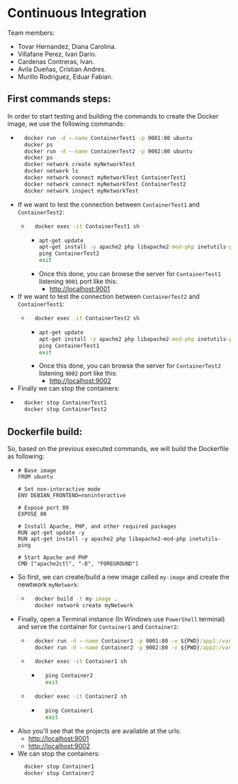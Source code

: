 # Continuous Integration
Team members:
- Tovar Hernandez, Diana Carolina.
- Villafane Perez, Ivan Dario.
- Cardenas Contreras, Ivan.
- Avila Dueñas, Cristian Andres.
- Murillo Rodriguez, Eduar Fabian.

## First commands steps:
In order to start testing and building the commands to create the Docker image, we use the following commands:
- ```cmd
    docker run -d --name ContainerTest1 -p 9001:80 ubuntu
    docker ps
    docker run -d --name ContainerTest2 -p 9002:80 ubuntu
    docker ps
    docker network create myNetworkTest
    docker network ls
    docker network connect myNetworkTest ContainerTest1
    docker network connect myNetworkTest ContainerTest2
    docker network inspect myNetworkTest
  ```
- If we want to test the connection between `ContainerTest1` and `ContainerTest2`:
  - ```cmd
      docker exec -it ContainerTest1 sh
    ```
    - ```cmd
      apt-get update
      apt-get install -y apache2 php libapache2-mod-php inetutils-ping
      ping ContainerTest2
      exit
      ```
    - Once this done, you can browse the server for `ContainerTest1` listening `9001` port like this:
      - <a href="http://localhost:9001/" target="_blank">http://localhost:9001</a>
- If we want to test the connection between `ContainerTest2` and `ContainerTest1`:
  - ```cmd
      docker exec -it ContainerTest2 sh
    ```
    - ```cmd
      apt-get update
      apt-get install -y apache2 php libapache2-mod-php inetutils-ping
      ping ContainerTest1
      exit
      ```
    - Once this done, you can browse the server for `ContainerTest2` listening `9002` port like this:
      - <a href="http://localhost:9002/" target="_blank">http://localhost:9002</a>
- Finally we can stop the containers:
- ```cmd
    docker stop ContainerTest1
    docker stop ContainerTest2
  ```

## Dockerfile build:
So, based on the previous executed commands, we will build the Dockerfile as following:
  - ```docker
    # Base image
    FROM ubuntu

    # Set non-interactive mode
    ENV DEBIAN_FRONTEND=noninteractive

    # Expose port 80
    EXPOSE 80

    # Install Apache, PHP, and other required packages
    RUN apt-get update -y
    RUN apt-get install -y apache2 php libapache2-mod-php inetutils-ping

    # Start Apache and PHP
    CMD ["apache2ctl", "-D", "FOREGROUND"]

    ```
- So first, we can create/build a new image called `my-image` and create the newtwork `myNetwork`:
  - ```cmd
      docker build -t my-image .
      docker network create myNetwork
    ```
- Finally, open a Terminal instance (In Windows use `PowerShell` terminal) and serve the container for `Container1` and `Container2`:
  - ```cmd
      docker run -d --name Container1 -p 9001:80 -v ${PWD}/app1:/var/www/html --network myNetwork my-image
      docker run -d --name Container2 -p 9002:80 -v ${PWD}/app2:/var/www/html --network myNetwork my-image
    ```
  - ```cmd
      docker exec -it Container1 sh
    ```
    - ```cmd
        ping Container2
        exit
      ```
  - ```cmd
      docker exec -it Container2 sh
    ```
    - ```cmd
        ping Container1
        exit
      ```
- Also you'll see that the projects are available at the urls:
  - <a href="http://localhost:9001/" target="_blank">http://localhost:9001</a>
  - <a href="http://localhost:9002/" target="_blank">http://localhost:9002</a>
- We can stop the containers:
  ```cmd
    docker stop Container1
    docker stop Container2
  ```
